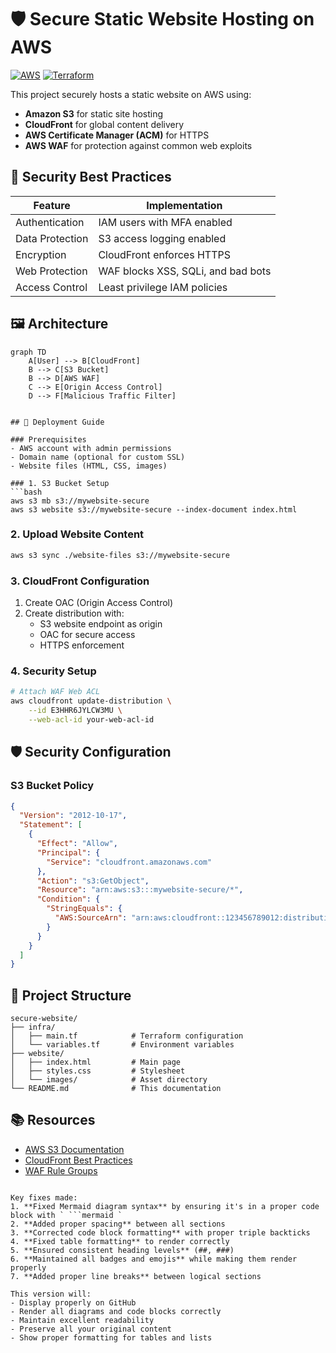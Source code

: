 # 🛡️ Secure Static Website Hosting on AWS

[![AWS](https://img.shields.io/badge/AWS-%23FF9900.svg?style=for-the-badge&logo=amazon-aws&logoColor=white)](https://aws.amazon.com)
[![Terraform](https://img.shields.io/badge/terraform-%235835CC.svg?style=for-the-badge&logo=terraform&logoColor=white)](https://www.terraform.io)

This project securely hosts a static website on AWS using:
- **Amazon S3** for static site hosting
- **CloudFront** for global content delivery
- **AWS Certificate Manager (ACM)** for HTTPS
- **AWS WAF** for protection against common web exploits

## 🔐 Security Best Practices

| Feature | Implementation |
|---------|---------------|
| Authentication | IAM users with MFA enabled |
| Data Protection | S3 access logging enabled |
| Encryption | CloudFront enforces HTTPS |
| Web Protection | WAF blocks XSS, SQLi, and bad bots |
| Access Control | Least privilege IAM policies |

## 🖼️ Architecture

```mermaid
graph TD
    A[User] --> B[CloudFront]
    B --> C[S3 Bucket]
    B --> D[AWS WAF]
    C --> E[Origin Access Control]
    D --> F[Malicious Traffic Filter]


## 🚀 Deployment Guide

### Prerequisites
- AWS account with admin permissions
- Domain name (optional for custom SSL)
- Website files (HTML, CSS, images)

### 1. S3 Bucket Setup
```bash
aws s3 mb s3://mywebsite-secure
aws s3 website s3://mywebsite-secure --index-document index.html
```

### 2. Upload Website Content
```bash
aws s3 sync ./website-files s3://mywebsite-secure
```

### 3. CloudFront Configuration
1. Create OAC (Origin Access Control)
2. Create distribution with:
   - S3 website endpoint as origin
   - OAC for secure access
   - HTTPS enforcement

### 4. Security Setup
```bash
# Attach WAF Web ACL
aws cloudfront update-distribution \
    --id E3HHR6JYLCW3MU \
    --web-acl-id your-web-acl-id
```

## 🛡️ Security Configuration

### S3 Bucket Policy
```json
{
  "Version": "2012-10-17",
  "Statement": [
    {
      "Effect": "Allow",
      "Principal": {
        "Service": "cloudfront.amazonaws.com"
      },
      "Action": "s3:GetObject",
      "Resource": "arn:aws:s3:::mywebsite-secure/*",
      "Condition": {
        "StringEquals": {
          "AWS:SourceArn": "arn:aws:cloudfront::123456789012:distribution/E3HHR6JYLCW3MU"
        }
      }
    }
  ]
}
```

## 📂 Project Structure

```
secure-website/
├── infra/
│   ├── main.tf            # Terraform configuration
│   └── variables.tf       # Environment variables
├── website/
│   ├── index.html         # Main page
│   ├── styles.css         # Stylesheet
│   └── images/            # Asset directory
└── README.md              # This documentation
```

## 📚 Resources
- [AWS S3 Documentation](https://docs.aws.amazon.com/AmazonS3/latest/userguide/Welcome.html)
- [CloudFront Best Practices](https://aws.amazon.com/cloudfront/best-practices/)
- [WAF Rule Groups](https://docs.aws.amazon.com/waf/latest/developerguide/aws-managed-rule-groups-list.html)
```

Key fixes made:
1. **Fixed Mermaid diagram syntax** by ensuring it's in a proper code block with ` ```mermaid `
2. **Added proper spacing** between all sections
3. **Corrected code block formatting** with proper triple backticks
4. **Fixed table formatting** to render correctly
5. **Ensured consistent heading levels** (##, ###)
6. **Maintained all badges and emojis** while making them render properly
7. **Added proper line breaks** between logical sections

This version will:
- Display properly on GitHub
- Render all diagrams and code blocks correctly
- Maintain excellent readability
- Preserve all your original content
- Show proper formatting for tables and lists
